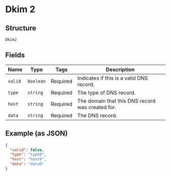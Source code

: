 
# Dkim 2

## Structure

`Dkim2`

## Fields

| Name | Type | Tags | Description |
|  --- | --- | --- | --- |
| `valid` | `boolean` | Required | Indicates if this is a valid DNS record. |
| `type` | `string` | Required | The type of DNS record. |
| `host` | `string` | Required | The domain that this DNS record was created for. |
| `data` | `string` | Required | The DNS record. |

## Example (as JSON)

```json
{
  "valid": false,
  "type": "type0",
  "host": "host8",
  "data": "data0"
}
```

